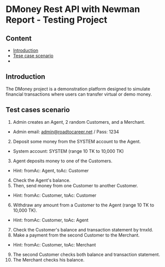 # **DMoney Rest API with Newman Report -  Testing Project**

## **Content**
- [Introduction](#introduction)
- [Tese case scenario](#test-case-scenario)
- 
  
## Introduction

The DMoney project is a demonstration platform designed to simulate financial transactions where users can transfer virtual or demo money.

## Test cases scenario
1. Admin creates an Agent, 2 random Customers, and a Merchant.
- Admin email: admin@roadtocareer.net / Pass: 1234
2. Deposit some money from the SYSTEM account to the Agent.
- System account: SYSTEM (range 10 TK to 10,000 TK)
3. Agent deposits money to one of the Customers.
- Hint: fromAc: Agent, toAc: Customer
4. Check the Agent's balance.
5. Then, send money from one Customer to another Customer.
- Hint: fromAc: Customer, toAc: Customer
6. Withdraw any amount from a Customer to the Agent (range 10 TK to 10,000 TK).
- Hint: fromAc: Customer, toAc: Agent
7. Check the Customer's balance and transaction statement by trnxId.
8. Make a payment from the second Customer to the Merchant.
- Hint: fromAc: Customer, toAc: Merchant
9. The second Customer checks both balance and transaction statement.
10. The Merchant checks his balance.
